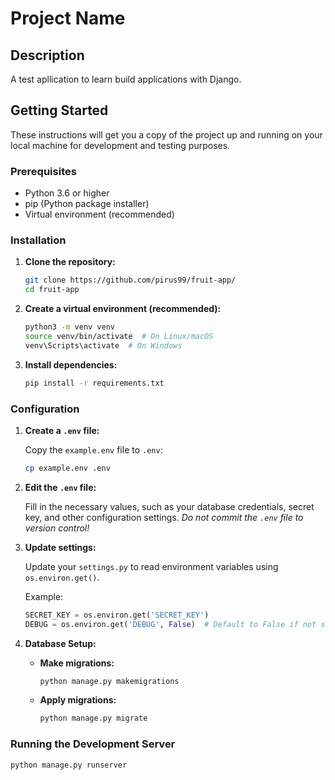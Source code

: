 # Project Name

## Description

A test apllication to learn build applications with Django.

## Getting Started

These instructions will get you a copy of the project up and running on your local machine for development and testing purposes.

### Prerequisites

*   Python 3.6 or higher
*   pip (Python package installer)
*   Virtual environment (recommended)

### Installation

1.  **Clone the repository:**

    ```bash
    git clone https://github.com/pirus99/fruit-app/
    cd fruit-app
    ```

2.  **Create a virtual environment (recommended):**

    ```bash
    python3 -m venv venv
    source venv/bin/activate  # On Linux/macOS
    venv\Scripts\activate  # On Windows
    ```

3.  **Install dependencies:**

    ```bash
    pip install -r requirements.txt
    ```

### Configuration

1.  **Create a `.env` file:**

    Copy the `example.env` file to `.env`:

    ```bash
    cp example.env .env
    ```

2.  **Edit the `.env` file:**

    Fill in the necessary values, such as your database credentials, secret key, and other configuration settings.  *Do not commit the `.env` file to version control!*

3.  **Update settings:**

    Update your `settings.py` to read environment variables using `os.environ.get()`.

    Example:

    ```python
    SECRET_KEY = os.environ.get('SECRET_KEY')
    DEBUG = os.environ.get('DEBUG', False)  # Default to False if not set
    ```

4.  **Database Setup:**

    *   **Make migrations:**

        ```bash
        python manage.py makemigrations
        ```

    *   **Apply migrations:**

        ```bash
        python manage.py migrate
        ```

### Running the Development Server

```bash
python manage.py runserver
